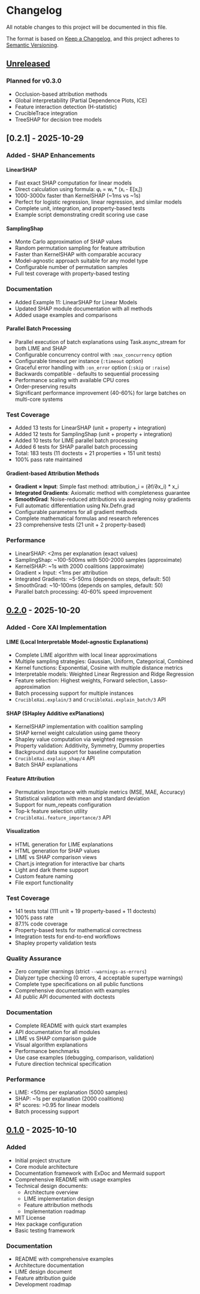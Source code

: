 # Changelog

All notable changes to this project will be documented in this file.

The format is based on [Keep a Changelog](https://keepachangelog.com/en/1.0.0/),
and this project adheres to [Semantic Versioning](https://semver.org/spec/v2.0.0.html).

## [Unreleased]

### Planned for v0.3.0
- Occlusion-based attribution methods
- Global interpretability (Partial Dependence Plots, ICE)
- Feature interaction detection (H-statistic)
- CrucibleTrace integration
- TreeSHAP for decision tree models

## [0.2.1] - 2025-10-29

### Added - SHAP Enhancements

#### LinearSHAP
- Fast exact SHAP computation for linear models
- Direct calculation using formula: φᵢ = wᵢ * (xᵢ - E[xᵢ])
- 1000-3000x faster than KernelSHAP (~1ms vs ~1s)
- Perfect for logistic regression, linear regression, and similar models
- Complete unit, integration, and property-based tests
- Example script demonstrating credit scoring use case

#### SamplingShap
- Monte Carlo approximation of SHAP values
- Random permutation sampling for feature attribution
- Faster than KernelSHAP with comparable accuracy
- Model-agnostic approach suitable for any model type
- Configurable number of permutation samples
- Full test coverage with property-based testing

### Documentation
- Added Example 11: LinearSHAP for Linear Models
- Updated SHAP module documentation with all methods
- Added usage examples and comparisons

#### Parallel Batch Processing
- Parallel execution of batch explanations using Task.async_stream for both LIME and SHAP
- Configurable concurrency control with `:max_concurrency` option
- Configurable timeout per instance (`:timeout` option)
- Graceful error handling with `:on_error` option (`:skip` or `:raise`)
- Backwards compatible - defaults to sequential processing
- Performance scaling with available CPU cores
- Order-preserving results
- Significant performance improvement (40-60%) for large batches on multi-core systems

### Test Coverage
- Added 13 tests for LinearSHAP (unit + property + integration)
- Added 12 tests for SamplingShap (unit + property + integration)
- Added 10 tests for LIME parallel batch processing
- Added 6 tests for SHAP parallel batch processing
- Total: 183 tests (11 doctests + 21 properties + 151 unit tests)
- 100% pass rate maintained

#### Gradient-based Attribution Methods
- **Gradient × Input**: Simple fast method: attribution_i = (∂f/∂x_i) * x_i
- **Integrated Gradients**: Axiomatic method with completeness guarantee
- **SmoothGrad**: Noise-reduced attributions via averaging noisy gradients
- Full automatic differentiation using Nx.Defn.grad
- Configurable parameters for all gradient methods
- Complete mathematical formulas and research references
- 23 comprehensive tests (21 unit + 2 property-based)

### Performance
- LinearSHAP: <2ms per explanation (exact values)
- SamplingShap: ~100-500ms with 500-2000 samples (approximate)
- KernelSHAP: ~1s with 2000 coalitions (approximate)
- Gradient × Input: <1ms per attribution
- Integrated Gradients: ~5-50ms (depends on steps, default: 50)
- SmoothGrad: ~10-100ms (depends on samples, default: 50)
- Parallel batch processing: 40-60% speed improvement

## [0.2.0] - 2025-10-20

### Added - Core XAI Implementation

#### LIME (Local Interpretable Model-agnostic Explanations)
- Complete LIME algorithm with local linear approximations
- Multiple sampling strategies: Gaussian, Uniform, Categorical, Combined
- Kernel functions: Exponential, Cosine with multiple distance metrics
- Interpretable models: Weighted Linear Regression and Ridge Regression
- Feature selection: Highest weights, Forward selection, Lasso-approximation
- Batch processing support for multiple instances
- `CrucibleXai.explain/3` and `CrucibleXai.explain_batch/3` API

#### SHAP (SHapley Additive exPlanations)
- KernelSHAP implementation with coalition sampling
- SHAP kernel weight calculation using game theory
- Shapley value computation via weighted regression
- Property validation: Additivity, Symmetry, Dummy properties
- Background data support for baseline computation
- `CrucibleXai.explain_shap/4` API
- Batch SHAP explanations

#### Feature Attribution
- Permutation Importance with multiple metrics (MSE, MAE, Accuracy)
- Statistical validation with mean and standard deviation
- Support for num_repeats configuration
- Top-k feature selection utility
- `CrucibleXai.feature_importance/3` API

#### Visualization
- HTML generation for LIME explanations
- HTML generation for SHAP values
- LIME vs SHAP comparison views
- Chart.js integration for interactive bar charts
- Light and dark theme support
- Custom feature naming
- File export functionality

### Test Coverage
- 141 tests total (111 unit + 19 property-based + 11 doctests)
- 100% pass rate
- 87.1% code coverage
- Property-based tests for mathematical correctness
- Integration tests for end-to-end workflows
- Shapley property validation tests

### Quality Assurance
- Zero compiler warnings (strict `--warnings-as-errors`)
- Dialyzer type checking (0 errors, 4 acceptable supertype warnings)
- Complete type specifications on all public functions
- Comprehensive documentation with examples
- All public API documented with doctests

### Documentation
- Complete README with quick start examples
- API documentation for all modules
- LIME vs SHAP comparison guide
- Visual algorithm explanations
- Performance benchmarks
- Use case examples (debugging, comparison, validation)
- Future direction technical specification

### Performance
- LIME: <50ms per explanation (5000 samples)
- SHAP: ~1s per explanation (2000 coalitions)
- R² scores: >0.95 for linear models
- Batch processing support

## [0.1.0] - 2025-10-10

### Added
- Initial project structure
- Core module architecture
- Documentation framework with ExDoc and Mermaid support
- Comprehensive README with usage examples
- Technical design documents:
  - Architecture overview
  - LIME implementation design
  - Feature attribution methods
  - Implementation roadmap
- MIT License
- Hex package configuration
- Basic testing framework

### Documentation
- README with comprehensive examples
- Architecture documentation
- LIME design document
- Feature attribution guide
- Development roadmap

[Unreleased]: https://github.com/North-Shore-AI/crucible_xai/compare/v0.2.0...HEAD
[0.2.0]: https://github.com/North-Shore-AI/crucible_xai/compare/v0.1.0...v0.2.0
[0.1.0]: https://github.com/North-Shore-AI/crucible_xai/releases/tag/v0.1.0
